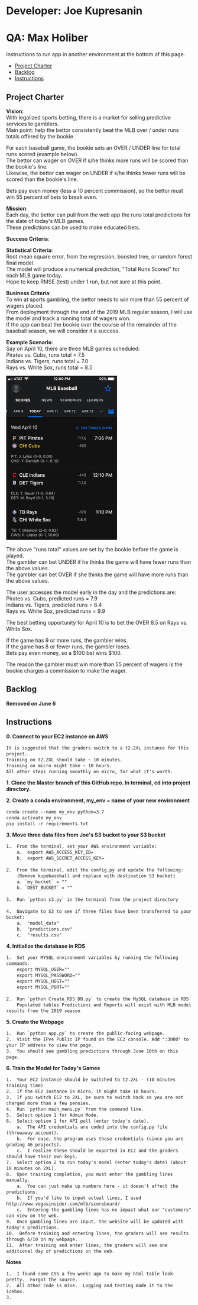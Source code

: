 # Developer: Joe Kupresanin
# QA: Max Holiber

Instructions to run app in another environment at the bottom of this page. 

<!-- toc -->

- [Project Charter](#project-charter)
- [Backlog](#backlog)
- [Instructions](#Instructions)

<!-- tocstop -->

## Project Charter 

**Vision**:  
With legalized sports betting, there is a market for selling predictive services to gamblers.  
Main point:  help the bettor consistently beat the MLB over / under runs totals offered by the bookie.  

For each baseball game, the bookie sets an OVER / UNDER line for total runs scored (example below).  
The bettor can wager on OVER if s/he thinks more runs will be scored than the bookie's line.  
Likewise, the bettor can wager on UNDER if s/he thinks fewer runs will be scored than the bookie's line.  

Bets pay even money (less a 10 percent commission), so the bettor must win 55 percent of bets to break even.  


**Mission**:  
Each day, the bettor can pull from the web app the runs total predictions for the slate of today's MLB games.  
These predictions can be used to make educated bets.  

**Success Criteria**:  

**Statistical Criteria**:  
Root mean square error, from the regression, boosted tree, or random forest final model.  
The model will produce a numerical prediction, "Total Runs Scored" for each MLB game today.  
Hope to keep RMSE (test) under 1 run, but not sure at this point.  

**Business Criteria**:  
To win at sports gambling, the bettor needs to win more than 55 percent of wagers placed.  
From deployment through the end of the 2019 MLB regular season, I will use the model and track a running total of wagers won.  
If the app can beat the bookie over the course of the remainder of the baseball season, we will consider it a success.  

**Example Scenario**:  
Say on April 10, there are three MLB games scheduled:  
Pirates vs. Cubs, runs total = 7.5  
Indians vs. Tigers, runs total = 7.0  
Rays vs. White Sox, runs total = 8.5

![example](mlb.png)

The above "runs total" values are set by the bookie before the game is played.  
The gambler can bet UNDER if he thinks the game will have fewer runs than the above values.  
The gambler can bet OVER if she thinks the game will have more runs than the above values.  

The user accesses the model early in the day and the predictions are:  
Pirates vs. Cubs, predicted runs = 7.9  
Indians vs. Tigers, predicted runs = 6.4  
Rays vs. White Sox, predicted runs = 9.9  

The best betting opportunity for April 10 is to bet the OVER 8.5 on Rays vs. White Sox.  

If the game has 9 or more runs, the gambler wins.  
If the game has 8 or fewer runs, the gambler loses.  
Bets pay even money, so a $100 bet wins $100.  

The reason the gambler must win more than 55 percent of wagers is the bookie charges a commission to make the wager.  


## Backlog

**Removed on June 6**


## Instructions

**0. Connect to your EC2 instance on AWS**

	It is suggested that the graders switch to a t2.2XL instance for this project.
	Training on t2.2XL should take ~ 10 minutes.  
	Training on micro might take ~ 10 hours.  
	All other steps running smoothly on micro, for what it's worth.  

**1. Clone the Master branch of this GitHub repo.  In terminal, cd into project directory.**

**2. Create a conda environment, my_env = name of your new environment**
	
	conda create --name my_env python=3.7
	conda activate my_env
	pip install -r requirements.txt

**3.  Move three data files from Joe's S3 bucket to your S3 bucket**

	1.  From the terminal, set your AWS environment variable:
		a.  export AWS_ACCESS_KEY_ID=
		b.  export AWS_SECRET_ACCESS_KEY=
	
	2.  From the terminal, edit the config.py and update the following:
		(Remove kupebaseball and replace with destination S3 bucket)
		a. `my_bucket` = "" 
		b. `DEST_BUCKET` = "" 
		
	3.  Run `python s3.py` in the terminal from the project directory  
	
	4.  Navigate to S3 to see if three files have been transferred to your bucket:
		a.  "model_data"
		b.  "predictions.csv"
		c.  "results.csv"
		
**4. Initialize the database in RDS**

	1.  Set your MYSQL environment variables by running the following commands.
		export MYSQL_USER="" 
		export MYSQL_PASSWORD=""
		export MYSQL_HOST="" 
		export MYSQL_PORT=""
	
	2.  Run `python Create_RDS_DB.py` to create the MySQL database in RDS
		Populated tables Predictions and Reports will exist with MLB model results from the 2019 season
	
**5. Create the Webpage**

	1.  Run `python app.py` to create the public-facing webpage.
	2.  Visit the IPv4 Public IP found on the EC2 console. Add ":3000" to your IP address to view the page.
	3.  You should see gambling predictions through June 10th on this page.  
	
**6. Train the Model for Today's Games**

	1.  Your EC2 instance should be switched to t2.2XL - (10 minutes training time)
	2.  If the EC2 instance is micro, it might take 10 hours.  
	3.  If you switch EC2 to 2XL, be sure to switch back so you are not charged more than a few pennies.  
	4.  Run `python main_menu.py` from the command line.  
	5.  Select option 1 for Admin Mode.
	6.  Select option 1 for API pull (enter today's date).
		a.  The API credentials are coded into the config.py file (throwaway account).
		b.  For ease, the program uses those credentials (since you are grading 46 projects). 
		c.  I realize these should be exported in EC2 and the graders should have their own keys.  
	7.  Select option 2 to run today's model (enter today's date) (about 10 minutes on 2XL).
	8.  Upon training completion, you must enter the gambling lines manually.
		a.  You can just make up numbers here - it doesn't affect the predictions.
		b.  If you'd like to input actual lines, I used http://www.vegasinsider.com/mlb/scoreboard/
		c.  Entering the gambling lines has no impact what our "customers" can view on the web.
	9.  Once gambling lines are input, the website will be updated with today's predictions.  
	10.  Before training and entering lines, the graders will see results through 6/10 on my webpage. 
	11.  After training and enter lines, the graders will see one additional day of predictions on the web.  
	
**Notes**

	1.  I found some CSS a few weeks ago to make my html table look pretty.  Forgot the source.  
	2.  All other code is mine.  Logging and testing made it to the icebox.  
	3.  